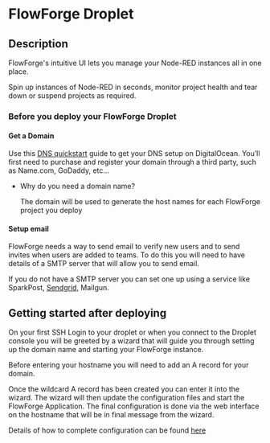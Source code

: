 # FlowForge Droplet

## Description

FlowForge's intuitive UI lets you manage your Node-RED instances all in one place.

Spin up instances of Node-RED in seconds, monitor project health and tear down or suspend projects as required.

### Before you deploy your FlowForge Droplet

#### Get a Domain

Use this [DNS quickstart](https://docs.digitalocean.com/products/networking/dns/quickstart/) guide to get your DNS setup on DigitalOcean. You’ll first need to purchase and register your domain through a third party, such as Name.com, GoDaddy, etc…

- Why do you need a domain name?

    The domain will be used to generate the host names for each FlowForge project you deploy

#### Setup email

FlowForge needs a way to send email to verify new users and to send invites when users are added to teams. To do this you will need to have details of a SMTP server that will allow you to send email.

If you do not have a SMTP server you can set one up using a service like SparkPost, [Sendgrid](https://marketplace.digitalocean.com/apps/sendgrid), Mailgun.

## Getting started after deploying

On your first SSH Login to your droplet or when you connect to the Droplet console you will be greeted by a wizard that will guide you through setting up the domain name and starting your FlowForge instance.

Before entering your hostname you will need to add an A record for your domain.

Once the wildcard A record has been created you can enter it into the wizard. The wizard will then update the configuration files and start the FlowForge Application. The final configuration is done via the web interface on the hostname that will be in final message from the wizard.

Details of how to complete configuration can be found [here](https://flowforge.com/docs/install/first-run/#--docker-or-kubernetes)